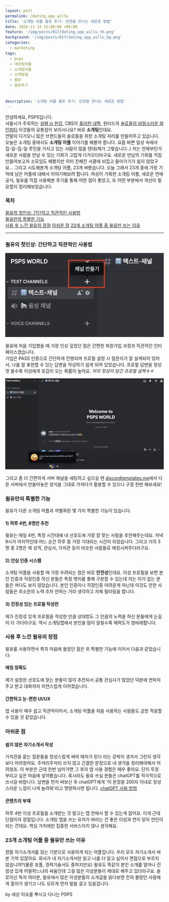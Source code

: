 ```yaml
---
layout: post
permalink: /dating_app_willu
title: '소개팅 어플 윌유 후기: 인연을 만나는 새로운 방법'
date: 2024-11-14 22:00:00 +09:00
feature: '/img/posts/017/dating_app_willu_tb.png'
background: '/img/posts/017/dating_app_willu_bg.png'
categories:
  - marketing
tags:
  - psps
  - 데이팅어플
  - 소개팅어플
  - 소개팅앱
  - 윌유
  - 윌유후기


description: '소개팅 어플 윌유 후기: 인연을 만나는 새로운 방법'
---
```


안녕하세요, PSPS입니다.  
서울시가 주최하는 [설렘 in 한강](https://hangang.seoul.go.kr/www/eventMng/detail.do?srchType=list&mid=538&evntSn=247), CBS의 [홀리한 내짝](https://www.youtube.com/watch?v=kNMAvzb6um4&t=4s), 원티드의 [솔로들의 비밀스러운 와인파티](https://www.wanted.co.kr/events/wintermagic2024?trk=feed_main-feed-card_feed-article-content) 이것들의 공통점이 보이시나요? 바로 **소개팅**인데요.  
연말이 다가오니 많은 브랜드들이 솔로들을 위한 소개팅 자리를 만들어주고 있습니다. 오늘은 소개팅 중에서도 **소개팅 어플** 이야기를 해볼까 합니다.
요즘 바쁜 일상 속에서 집-일-집-일 루틴을 가지고 있는 사람이 많을 텐데(제가 그렇습니다..) 저는 언제부턴가 새로운 사람을 만날 수 있는 기회가 고맙게 다가오더라구요. 새로운 만남의 기회를 직접 만들어보고자 소모임도 해봤지만 이미 친해진 서클에 비집고 들어가기가 쉽지 않았구요... 그리고 시도해본게 소개팅 어플, 23개 써봤습니다. 오늘 그래서 23개 중에 가장 기억에 남은 어플에 대해서 이야기해보려 합니다. 여성이 기획한 소개팅 어플, 새로운 연애공식, 윌유를 직접 사용해본 후기를 통해 어떤 점이 좋았고, 또 어떤 부분에서 개선이 필요할지 정리해보았습니다.

### 목차
<a href = "#윌유의-첫인상:-간단하고-직관적인-사용">윌유의 첫인상: 간단하고 직관적인 사용법</a><br>
<a href = "#윌유만의-특별한-기능">윌유만의 특별한 기능</a><br>
<a href = "#사용-후-느낀-윌유의-장점">사용 후 느낀 윌유의 장점</a>
<a href = "#아쉬운-점">아쉬운 점</a>
<a href = "#23개-소개팅-어플-중-윌유만-쓰는-이유">23개 소개팅 어플 중 윌유만 쓰는 이유</a>
<hr>

### 윌유의 첫인상: 간단하고 직관적인 사용법
![디스코드 채널 세팅](/img/posts/016/1.discord_channel_setting_01.png)

윌유에 처음 가입했을 때 가장 인상 깊었던 점은 간편한 회원가입 과정과 직관적인 인터페이스였습니다.  
가입은 PASS 인증으로 간단하게 진행되며 프로필 설정 시 질문지가 잘 설계되어 있어서, 나를 잘 표현할 수 있는 답변을 작성하기 쉽게 되어 있었습니다. 프로필 답변을 정성껏 쓸수록 이성에게 호감이 오는 확률이 높아요.
*저의 정성이 담긴 프로필 살짝ㅎㅎ*

![이모지에 따라 채널 공개/비공기로 바뀌는 연출](/img/posts/016/2.channel_hide.gif)

그리고 좀 더 간편하게 서버 채널을 세팅하고 싶으실 땐 [discordtemplates.me](https://discordtemplates.me/)에서 다른 서버에서 만들어놓은 양식을 그대로 가져다가 활용할 수 있으니 구경 한번 해보세요!

### 윌유만의 특별한 기능

윌유가 다른 소개팅 어플과 차별화된 몇 가지 특별한 기능이 있습니다.

#### 1) 하루 4번, 8명만 추천
윌유는 매일 4번, 특정 시간대에 내 선호도에 가장 잘 맞는 사람을 추천해주는데요. 저녁 9시가 마지막인데 어느 순간 하루 중 가장 기대되는 시간이 되었습니다. 그리고 거의 3명 중 2명은 제 성격, 관심사, 가치관 등이 비슷한 사람들로 매칭시켜주더라구요.

#### 2) 안심 인증 시스템  
소개팅 어플을 사용할 때 가장 우려되는 점은 바로 **안전성**인데요. 이성 프로필을 보면 본인 인증과 직장인증 하신 분들은 특정 뱃지를 통해 구분할 수 있는데 저는 이거 없는 분들은 쳐다도 보지 않았습니다. 본인 인증이나 직장인증 어려운게 아닌데 이것도 안한 사람들은 최소한의 노력 조차 안하는 거라 생각하고 자체 필터링을 합니다.

#### 3) 진정성 있는 프로필 작성란
제가 진정성 있게 프로필을 작성한 만큼 상대방도 그 만큼의 노력을 하신 분들에게 눈길이 더 가더라구요. 역시 소개팅앱에서 본인을 많이 알릴수록 매력도가 정비례합니다.



### 사용 후 느낀 윌유의 장점

윌유를 사용하면서 특히 마음에 들었던 점은 위 특별한 기능에 이어서 다음과 같았습니다:

#### **매칭 정확도**
제가 설정한 선호도에 맞는 분들이 많이 추천되서 공통 관심사가 많았던 덕분에 연락처 주고 받고 대화까지 자연스럽게 이어졌습니다.

#### **간편하고 눈-편한 UI/UX**  
앱 사용이 매우 쉽고 직관적이어서, 소개팅 어플을 처음 사용하는 사람들도 금방 적응할 수 있을 것 같았습니다.

### 아쉬운 점

#### 쉽지 않은 자기소개서 작성
가치관을 묻는 질문들을 정성스럽게 써야 매치가 된다 라는 강박이 생겨서 그런지 생각보다 어려웠어요. 주저리주저리 쓰지 않고 간결한 문장으로 내 생각을 정리해야해서 어려웠죠. 이 부분은 근데 한번 넘어가면 그 후의 앱 사용 경험은 매우 좋아요. 단지 투정 부리고 싶은 마음에 넣어봤습니다. 혹시라도 윌유 쓰실 분들은 chatGPT를 적극적으로 쓰시길 바랍니다. 답변을 먼저 써보신 후 chatGPT에게 '이 문장을 200자 이내로 정성스러운 느낌이 나게 늘려줘'라고 명령하시면 됩니다. [chatGPT 사용 방법]()


#### 콘텐츠의 부재
하루 4번 이성 프로필을 소개받는 것 말고는 앱 안에서 할 수 있는게 없어요. 이게 근데 단점이자 장점입니다. 소개팅 앱을 쓰는 유저가 바라는 건 좋은 이성과 연이 닿아 연인이 되는 건데요. 핵심 가치에만 집중한 서비스이지 않나 생각해요.


### 23개 소개팅 어플 중 윌유만 쓰는 이유
정말 자기소개서를 읽는 기분으로 사용하게 되는 어플입니다. 우리 모두 자기소개서 써 본 기억 있잖아요. 회사가 내 자기소개서만 읽고 나를 더 알고 싶어서 면접으로 부르지 않습니까?(물론 포폴, 경력기술서도 중허지만요) 윌유도 똑같이 본인 소개를 얼마나 진정성 있게 어필하느냐의 싸움인데 그걸 많은 이성분들이 제대로 해주고 있더라구요. 솔로이신 독자 여러분, 윌유에서 많은 이성분들의 소개글을 읽다보면 전혀 몰랐던 사람에게 흥미가 생기고 나도 모르게 먼저 말을 걸고 있을겁니다.

by 세상 이슈를 뿌시고 다니는 PSPS
